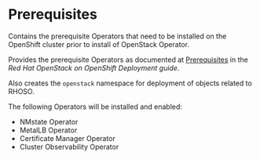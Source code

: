 # Prerequisites

Contains the prerequisite Operators that need to be installed on the OpenShift
cluster prior to install of OpenStack Operator.

Provides the prerequisite Operators as documented at
[Prerequisites](https://docs.redhat.com/en/documentation/red_hat_openstack_services_on_openshift/18.0/html/deploying_red_hat_openstack_services_on_openshift/assembly_installing-and-preparing-the-operators#prerequisites)
in the _Red Hat OpenStack on OpenShift Deployment guide_.

Also creates the `openstack` namespace for deployment of objects related to
RHOSO.

The following Operators will be installed and enabled:

- NMstate Operator
- MetalLB Operator
- Certificate Manager Operator
- Cluster Observability Operator

